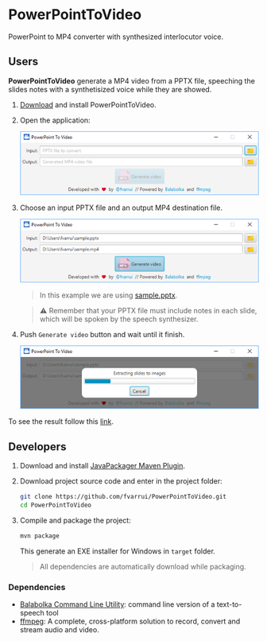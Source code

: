 # PowerPointToVideo

PowerPoint to MP4 converter with synthesized interlocutor voice.

## Users

**PowerPointToVideo** generate a MP4 video from a PPTX file, speeching the slides notes with a synthetisized voice while they are showed.

1. [Download](https://github.com/fvarrui/PowerPointToVideo/releases/download/v0.0.1/PowerPointToVideo_0.0.1.exe) and install PowerPointToVideo.

2. Open the application:

   ![](docs/images/screenshot-01.png)

3. Choose an input PPTX file and an output MP4 destination file.

   ![](docs/images/screenshot-02.png)

   > In this example we are using [sample.pptx](https://github.com/fvarrui/PowerPointToVideo/raw/master/samples/sample.pptx).

   > :warning: Remember that your PPTX file must include notes in each slide, which will be spoken by the speech synthesizer.

4. Push  `Generate video` button and wait until it finish.

   ![](docs/images/screenshot-03.png)

To see the result follow this [link](https://www.youtube.com/watch?v=e9v84aHcUbI).

## Developers

1. Download and install [JavaPackager Maven Plugin](https://github.com/fvarrui/JavaPackager/blob/master/README.md).

2. Download project source code and enter in the project folder:

   ```bash
   git clone https://github.com/fvarrui/PowerPointToVideo.git
   cd PowerPointToVideo
   ```

3. Compile and package the project:

   ```bash
   mvn package
   ```

   This generate an EXE installer for Windows in `target` folder.

   > All dependencies are automatically download while packaging.

### Dependencies

* [Balabolka Command Line Utility](http://www.cross-plus-a.com/balabolka.htm): command line version of a text-to-speech tool
* [ffmpeg](https://ffmpeg.org/): A complete, cross-platform solution to record, convert and stream audio and video.

